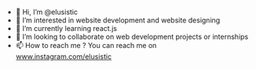 - 👋 Hi, I’m @elusistic
- 👀 I’m interested in website development and website designing
- 🌱 I’m currently learning react.js
- 💞️ I’m looking to collaborate on web development projects or internships
- 📫 How to reach me ? You can reach me on www.instagram.com/elusistic

<!---
elusistic/elusistic is a ✨ special ✨ repository because its `README.md` (this file) appears on your GitHub profile.
You can click the Preview link to take a look at your changes.
--->
